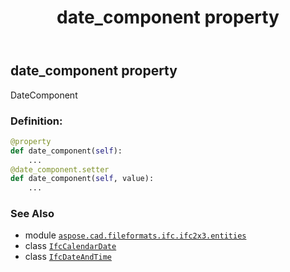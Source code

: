 ﻿---
title: date_component property
second_title: Aspose.CAD for Python via .NET API References
description: 
type: docs
weight: 30
url: /aspose.cad.fileformats.ifc.ifc2x3.entities/ifcdateandtime/date_component/
is_root: false
---

## date_component property


DateComponent
### Definition:
```python
@property
def date_component(self):
    ...
@date_component.setter
def date_component(self, value):
    ...
```

### See Also
* module [`aspose.cad.fileformats.ifc.ifc2x3.entities`](../../)
* class [`IfcCalendarDate`](/cad/python-net/aspose.cad.fileformats.ifc.ifc2x3.entities/ifccalendardate)
* class [`IfcDateAndTime`](/cad/python-net/aspose.cad.fileformats.ifc.ifc2x3.entities/ifcdateandtime)
